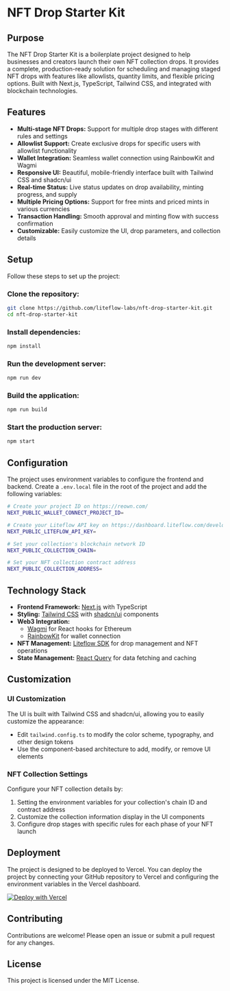 # NFT Drop Starter Kit

## Purpose

The NFT Drop Starter Kit is a boilerplate project designed to help businesses and creators launch their own NFT collection drops. It provides a complete, production-ready solution for scheduling and managing staged NFT drops with features like allowlists, quantity limits, and flexible pricing options. Built with Next.js, TypeScript, Tailwind CSS, and integrated with blockchain technologies.

## Features

- **Multi-stage NFT Drops:** Support for multiple drop stages with different rules and settings
- **Allowlist Support:** Create exclusive drops for specific users with allowlist functionality
- **Wallet Integration:** Seamless wallet connection using RainbowKit and Wagmi
- **Responsive UI:** Beautiful, mobile-friendly interface built with Tailwind CSS and shadcn/ui
- **Real-time Status:** Live status updates on drop availability, minting progress, and supply
- **Multiple Pricing Options:** Support for free mints and priced mints in various currencies
- **Transaction Handling:** Smooth approval and minting flow with success confirmation
- **Customizable:** Easily customize the UI, drop parameters, and collection details

## Setup

Follow these steps to set up the project:

### Clone the repository:

```bash
git clone https://github.com/liteflow-labs/nft-drop-starter-kit.git
cd nft-drop-starter-kit
```

### Install dependencies:

```bash
npm install
```

### Run the development server:

```bash
npm run dev
```

### Build the application:

```bash
npm run build
```

### Start the production server:

```bash
npm start
```

## Configuration

The project uses environment variables to configure the frontend and backend. Create a `.env.local` file in the root of the project and add the following variables:

```bash
# Create your project ID on https://reown.com/
NEXT_PUBLIC_WALLET_CONNECT_PROJECT_ID=

# Create your Liteflow API key on https://dashboard.liteflow.com/developers
NEXT_PUBLIC_LITEFLOW_API_KEY=

# Set your collection's blockchain network ID
NEXT_PUBLIC_COLLECTION_CHAIN=

# Set your NFT collection contract address
NEXT_PUBLIC_COLLECTION_ADDRESS=
```

## Technology Stack

- **Frontend Framework:** [Next.js](https://nextjs.org/) with TypeScript
- **Styling:** [Tailwind CSS](https://tailwindcss.com/) with [shadcn/ui](https://ui.shadcn.com/) components
- **Web3 Integration:** 
  - [Wagmi](https://wagmi.sh/) for React hooks for Ethereum
  - [RainbowKit](https://www.rainbowkit.com/) for wallet connection
- **NFT Management:** [Liteflow SDK](https://docs.liteflow.com/) for drop management and NFT operations
- **State Management:** [React Query](https://tanstack.com/query/latest) for data fetching and caching

## Customization

### UI Customization

The UI is built with Tailwind CSS and shadcn/ui, allowing you to easily customize the appearance:

- Edit `tailwind.config.ts` to modify the color scheme, typography, and other design tokens
- Use the component-based architecture to add, modify, or remove UI elements

### NFT Collection Settings

Configure your NFT collection details by:

1. Setting the environment variables for your collection's chain ID and contract address
2. Customize the collection information display in the UI components
3. Configure drop stages with specific rules for each phase of your NFT launch

## Deployment

The project is designed to be deployed to Vercel. You can deploy the project by connecting your GitHub repository to Vercel and configuring the environment variables in the Vercel dashboard.

[![Deploy with Vercel](https://vercel.com/button)](https://vercel.com/new/clone?repository-url=https://github.com/liteflow-labs/nft-drop-starter-kit)

## Contributing

Contributions are welcome! Please open an issue or submit a pull request for any changes.

## License

This project is licensed under the MIT License.